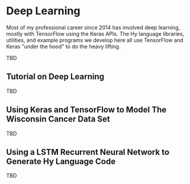 # Deep Learning

Most of my professional career since 2014 has involved deep learning, mostly with TensorFlow using the Keras APIs. The Hy language libraries, utilities, and example programs we develop here all use TensorFlow and Keras "under the hood" to do the heavy lifting.

TBD

## Tutorial on Deep Learning

TBD

## Using Keras and TensorFlow to Model The Wisconsin Cancer Data Set

TBD

## Using a LSTM Recurrent Neural Network to Generate Hy Language Code

TBD

